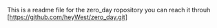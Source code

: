 This is a readme file for the zero_day ropository
you can reach it throuh [https://github.com/heyWest/zero_day.git]
